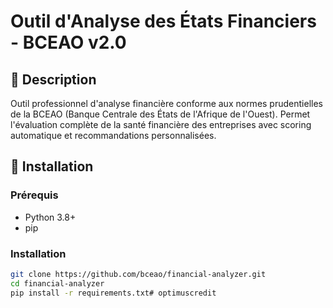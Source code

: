 # Outil d'Analyse des États Financiers - BCEAO v2.0

## 🎯 Description

Outil professionnel d'analyse financière conforme aux normes prudentielles de la BCEAO (Banque Centrale des États de l'Afrique de l'Ouest). Permet l'évaluation complète de la santé financière des entreprises avec scoring automatique et recommandations personnalisées.

## 🚀 Installation

### Prérequis
- Python 3.8+
- pip

### Installation
```bash
git clone https://github.com/bceao/financial-analyzer.git
cd financial-analyzer
pip install -r requirements.txt# optimuscredit
